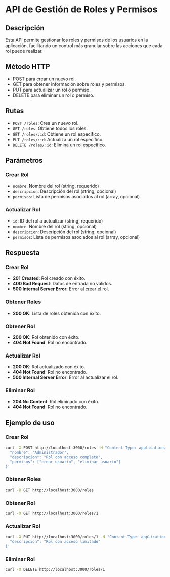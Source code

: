 # API de Gestión de Roles y Permisos

## Descripción
Esta API permite gestionar los roles y permisos de los usuarios en la aplicación, facilitando un control más granular sobre las acciones que cada rol puede realizar.

## Método HTTP
- POST para crear un nuevo rol.
- GET para obtener información sobre roles y permisos.
- PUT para actualizar un rol o permiso.
- DELETE para eliminar un rol o permiso.

## Rutas
- `POST /roles`: Crea un nuevo rol.
- `GET /roles`: Obtiene todos los roles.
- `GET /roles/:id`: Obtiene un rol específico.
- `PUT /roles/:id`: Actualiza un rol específico.
- `DELETE /roles/:id`: Elimina un rol específico.

## Parámetros

### Crear Rol
- `nombre`: Nombre del rol (string, requerido)
- `descripcion`: Descripción del rol (string, opcional)
- `permisos`: Lista de permisos asociados al rol (array, opcional)

### Actualizar Rol
- `id`: ID del rol a actualizar (string, requerido)
- `nombre`: Nombre del rol (string, opcional)
- `descripcion`: Descripción del rol (string, opcional)
- `permisos`: Lista de permisos asociados al rol (array, opcional)

## Respuesta

### Crear Rol
- **201 Created**: Rol creado con éxito.
- **400 Bad Request**: Datos de entrada no válidos.
- **500 Internal Server Error**: Error al crear el rol.

### Obtener Roles
- **200 OK**: Lista de roles obtenida con éxito.

### Obtener Rol
- **200 OK**: Rol obtenido con éxito.
- **404 Not Found**: Rol no encontrado.

### Actualizar Rol
- **200 OK**: Rol actualizado con éxito.
- **404 Not Found**: Rol no encontrado.
- **500 Internal Server Error**: Error al actualizar el rol.

### Eliminar Rol
- **204 No Content**: Rol eliminado con éxito.
- **404 Not Found**: Rol no encontrado.

## Ejemplo de uso

### Crear Rol
```bash
curl -X POST http://localhost:3000/roles -H "Content-Type: application/json" -d '{
  "nombre": "Administrador",
  "descripcion": "Rol con acceso completo",
  "permisos": ["crear_usuario", "eliminar_usuario"]
}'
```

### Obtener Roles
```bash
curl -X GET http://localhost:3000/roles
```

### Obtener Rol
```bash
curl -X GET http://localhost:3000/roles/1
```

### Actualizar Rol
```bash
curl -X PUT http://localhost:3000/roles/1 -H "Content-Type: application/json" -d '{
  "descripcion": "Rol con acceso limitado"
}'
```

### Eliminar Rol
```bash
curl -X DELETE http://localhost:3000/roles/1
